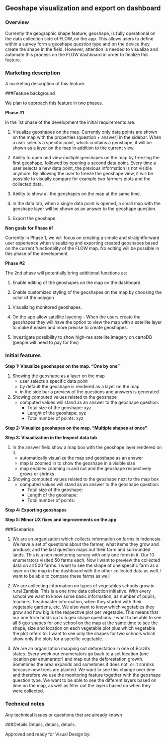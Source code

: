 Geoshape visualization and export on dashboard
-------------

### Overview

Currently the geographic shape feature, geoshape, is fully operational on the data collection side of FLOW, on the app. This allows users to define within a survey form a geoshape question type and on the device they create the shape in the field. However, attention is needed to visualize and automate this process on the FLOW dashboard in order to finalize this feature.

### Marketing description

A marketing description of this feature.

###Feature background

We plan to approach this feature in two phases.

**Phase #1**

In the 1st phase of the development the initial requirements are:
  
   1) Visualize geoshapes on the map. Currently only data points are shown on the map with the properties (question + answer) in the sidebar. When a user selects a specific point, which contains a geoshape, it will be shown as a layer on the map in addition to the current view.
  
   2) Ability to open and view multiple geoshapes on the map by freezing the first geoshape, followed by opening a second data point. Every time a user selects a new data point, the previous information is not visible anymore. By allowing the user to freeze the geoshape view, it will be possible to visually compare for example two farmers plots and the collected data.
  
   3) Ability to show all the geoshapes on the map at the same time. 
   
   4) In the data tab, when a single data point is opened, a small map with the geoshape layer will be shown as an answer to the geoshape question. 
  
   5) Export the geoshape. 

**Non goals for Phase #1**

Currently in Phase 1, we will focus on creating a simple and straightforward user experience when visualizing and exporting created geoshapes based on the current functionality of the FLOW map. No editing will be possible in this phase of the development.

**Phase #2**

The 2nd phase will potentially bring additional functions as:
   
   1) Enable editing of the geoshapes on the map on the dashboard. 
   
   2) Enable customized styling of the geoshapes on the map by choosing the color of the polygon
   
   3) Visualizing monitored geoshapes.    
   
   4) On the app allow satellite layering – When the users create the geoshapes they will have the option to view the map with a satellite layer to make it easier and more precise to create geoshapes.
   
   5) Investigate possibility to show high-res satellite imagery on cartoDB (people will need to pay for this)

### Initial features

**Step 1: Visualize geoshapes on the map. “One by one”**

1. Showing the geoshape as a layer on the map
   - user selects a specific data point
   - by default the geoshape is rendered as a layer on the map
   - in the side bar a preview of the questions and answers is generated
2. Showing computed values related to the geoshape 
   - computed values will stand as an answer to the geoshape question:
        - Total size of the geoshape: xyz
        - Lenght of the geoshape: xyz
        - Total number of points: xyz

**Step 2: Visualize geoshapes on the map. “Multiple shapes at once”** 

**Step 3: Visualization in the Inspect data tab**

1. In the answer field show a map box with the geoshape layer rendered on it.
   - automatically visualize the map and geoshape as an answer
   - map is zoomed in to show the geoshape in a visible size
   - map enables zooming in and out and the geoshape respectively grows or shrinks
2. Showing computed values related to the geoshape next to the map box
   - computed values will stand as an answer to the geoshape question:
      - Total size of the geoshape:
      - Length of the geoshape:
      - Total number of points:

**Step 4: Exporting geoshapes**

**Step 5: Minor UX fixes and improvements on the app** 

###Scenarios

1) We are an organization which collects information on farms in Indonesia. We have a set of questions about the farmer, what items they grow and produce, and the last question maps out their farm and surrounded lands. This is a non monitoring survey with only one form in it. Our 10 enumerators visited 50 farms each. Now I want to preview the collected data on all 500 farms. I want to see the shape of one specific farm as a layer on the map in the dashboard with the other collected data as well. I want to be able to compare these farms as well

2) We are collecting information on types of vegetables schools grow in rural Zambia. This is a one time data collection initiative. With every school we want to know some basic information, as number of pupils, teachers, headmaster information, when they started with their vegetable gardens, etc. We also want to know which vegetables they grow and how big is the respective plot per vegetable. This means that our one form holds up to 5 geo shape questions.  I want to be able to see all 5 geo shapes for one school on the map at the same time to see the shape, size and location on each vegetable plot plus which vegetable the plot refers to. I want to see only the shapes for two schools which show only the plots for a specific vegetable. 

3) We are an organization mapping out deforestation in one of Brazil’s states. Every week our enumerators go back to a set location (one location per enumerator) and map out the deforestation growth. Sometimes the area expands and sometimes it does not, or it shrinks because new trees are planted. We want to see this change over time and therefore we use the monitoring feature together with the geoshape question type. We want to  be able to see the different layers based on time on the map, as well as filter out the layers based on when they were collected.   

### Technical notes
Any technical issues or questions that are already known


###Details
Details, details, details.

Approved and ready for Visual Design by:
 
 


